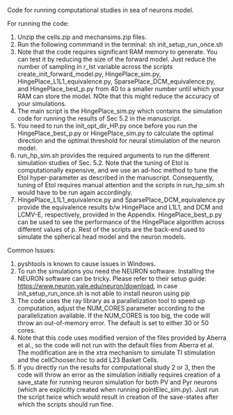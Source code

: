 Code for running computational studies in sea of neurons model.

For running the code: 

1. Unzip the cells.zip and mechansims.zip files.
2. Run the following commmand in the terminal: sh init_setup_run_once.sh
3. Note that the code requires significant RAM memory to generate. You can test it by reducing the size of the forward model. Just reduce the number of sampling in r_lst variable across the scripts create_init_forward_model.py, HingePlace_sim.py, HingePlace_L1L1_equivalence.py, SparsePlace_DCM_equivalence.py, and HingePlace_best_p.py from 40 to a smaller number until which your RAM can store the model. NOte that this might reduce the accuracy of your simulations.
4. The main script is the HingePlace_sim.py which contains the simulation code for running the results of Sec 5.2 in the manuscript.
5. You need to run the init_opt_dir_HP.py once before you run the HingePlace_best_p.py or HingePlace_sim.py to calculate the optimal direction and the optimal threshold for neural stimulation of the neuron model.
6. run_hp_sim.sh provides the required arguments to run the different simulation studies of Sec. 5.2. Note that the tuning of Etol is computationally expensive, and we use an ad-hoc method to tune the Etol hyper-parameter as described in the manuscript. Consequently, tuning of Etol requires manual attention and the scripts in run_hp_sim.sh would have to be run again accordingly.
7. HingePlace_L1L1_equivalence.py and SparsePlace_DCM_equivalence.py provide the equivalence results b/w HingePlace and L1L1, and DCM and LCMV-E, respectively, provided in the Appendix. HingePlace_best_p.py can be used to see the performance of the HingePlace algorithm across different values of p. Rest of the scripts are the back-end used to simulate the spherical head model and the neuron models.

Common Issues: 
1. pyshtools is known to cause issues in Windows.
2. To run the simulations you need the NEURON software. Installing the NEURON software can be tricky. Please refer to their setup guide: https://www.neuron.yale.edu/neuron/download, in case init_setup_run_once.sh is not able to install neuron using pip
3. The code uses the ray library as a parallelization tool to speed up computation, adjust the NUM_CORES parameter according to the parallelization available. If the NUM_CORES is too big, the code will throw an out-of-memory error. The default is set to either 30 or 50 cores.
4. Note that this code uses modified version of the files provided by Aberra et al., so the code will not run with the default files from Aberra et al. The modification are in the xtra mechanism to simulate TI stimulation and the cellChooser.hoc to add L23 Basket Cells.
5.  If you directly run the results for computational study 2 or 3, then the code will throw an error as the simulation initially requires creation of a save_state for running neuron simulation for both PV and Pyr neurons (which are explicitly created when running pointElec_sim.py). Just run the script twice which would result in creation of the save-states after which the scripts should run fine.

